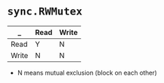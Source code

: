 # `sync.RWMutex`

_ | Read | Write
---|---|---
Read | Y | N
Write | N | N

* N means mutual exclusion (block on each other)

```go
```
